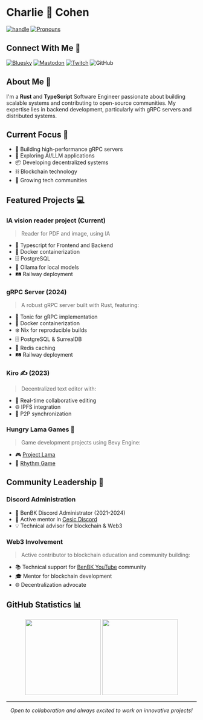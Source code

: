 # Charlie 🦊 Cohen

[![handle](https://img.shields.io/badge/handle-@linzell-green)](https://fosstodon.org/@linzell) [![Pronouns](https://img.shields.io/badge/pronouns-she/her-ff69b4)](https://en.wikipedia.org/wiki/She_(pronoun))

## Connect With Me 🤝

[![Bluesky](https://img.shields.io/badge/🦋_Bluesky-@linzell-blue)](https://bsky.app/profile/charlie-cohen.com)
[![Mastodon](https://img.shields.io/mastodon/follow/109603642624824125?domain=https%3A%2F%2Finfosec.exchange%2F&style=social)](https://infosec.exchange/@linzell)
[![Twitch](https://img.shields.io/twitch/status/Linzellart?style=social)](https://www.twitch.tv/linzellart)
![GitHub](https://img.shields.io/github/followers/linzell?style=social)

## About Me 👋

I'm a **Rust** and **TypeScript** Software Engineer passionate about building scalable systems and contributing to open-source communities. My expertise lies in backend development, particularly with gRPC servers and distributed systems.

## Current Focus 🎯

- 🚀 Building high-performance gRPC servers
- 🤖 Exploring AI/LLM applications
- 📦 Developing decentralized systems
- ⛓️ Blockchain technology
- 👥 Growing tech communities

## Featured Projects 💻

### IA vision reader project (Current)
> Reader for PDF and image, using IA
- 🔧 Typescript for Frontend and Backend
- 🐳 Docker containerization
- 🗄️ PostgreSQL
- 🦙 Ollama for local models
- 🛤️ Railway deployment

### gRPC Server (2024)
> A robust gRPC server built with Rust, featuring:
- 🔧 Tonic for gRPC implementation
- 🐳 Docker containerization
- ❄️ Nix for reproducible builds
- 🗄️ PostgreSQL & SurrealDB
- 🚅 Redis caching
- 🛤️ Railway deployment

### Kiro ✍️ (2023)
> Decentralized text editor with:
- 👥 Real-time collaborative editing
- 🌐 IPFS integration
- 🔄 P2P synchronization

### Hungry Lama Games 🦙
> Game development projects using Bevy Engine:
- 🎮 [Project Lama](https://github.com/Hungry-Lama/lama_rts)
- 🎵 [Rhythm Game](https://github.com/Linzell/bevy_rhythm)

## Community Leadership 🌟

### Discord Administration
- 👑 BenBK Discord Administrator (2021-2024)
- 🤝 Active mentor in [Cesic Discord](https://discord.gg/TZQGUsVutM)
- 💡 Technical advisor for blockchain & Web3

### Web3 Involvement
> Active contributor to blockchain education and community building:
- 📚 Technical support for [BenBK YouTube](https://www.youtube.com/@BenBK) community
- 🎓 Mentor for blockchain development
- 🌐 Decentralization advocate

## GitHub Statistics 📊

<p align="center">
<img height=200 src="https://github-readme-stats.vercel.app/api?username=linzell&show_icons=true&rank_icon=github&theme=radical" />
<img height=200 src="https://github-readme-stats.vercel.app/api/top-langs/?username=linzell&layout=compact&langs_count=8&card_width=320&theme=radical" />
</p>

---

<p align="center">
<i>Open to collaboration and always excited to work on innovative projects!</i>
</p>
